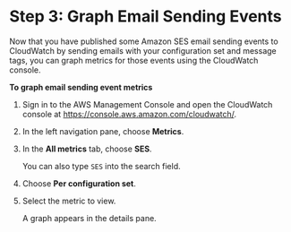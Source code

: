 # Step 3: Graph Email Sending Events<a name="event-publishing-cloudwatch-tutorial-graph"></a>

Now that you have published some Amazon SES email sending events to CloudWatch by sending emails with your configuration set and message tags, you can graph metrics for those events using the CloudWatch console\. 

**To graph email sending event metrics**

1. Sign in to the AWS Management Console and open the CloudWatch console at [https://console\.aws\.amazon\.com/cloudwatch/](https://console.aws.amazon.com/cloudwatch/)\.

1. In the left navigation pane, choose **Metrics**\.

1. In the **All metrics** tab, choose **SES**\.

   You can also type `SES` into the search field\.

1. Choose **Per configuration set**\.

1. Select the metric to view\.

   A graph appears in the details pane\.